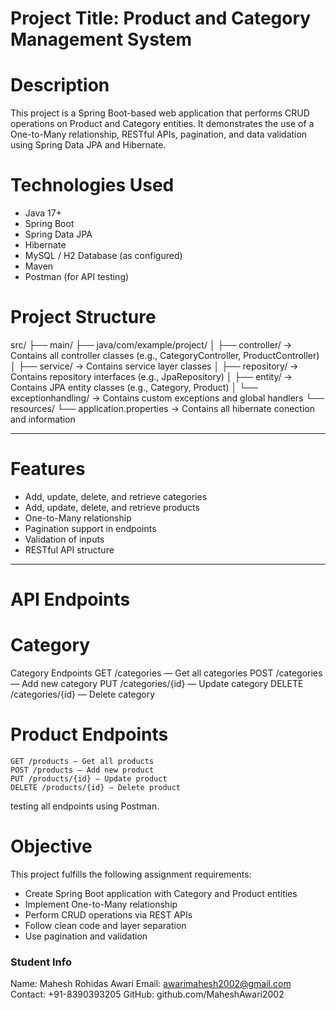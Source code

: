 #  Project Title: Product and Category Management System

#  Description

This project is a Spring Boot-based web application  that performs  CRUD operations on Product and Category entities. It demonstrates the use of a One-to-Many relationship, RESTful APIs, pagination, and data validation using Spring Data JPA and Hibernate.


#   Technologies Used

- Java 17+
- Spring Boot
- Spring Data JPA
- Hibernate
- MySQL / H2 Database (as configured)
- Maven
- Postman (for API testing)


#  Project Structure

src/
├── main/
   ├── java/com/example/project/
   │   ├── controller/           → Contains all controller classes (e.g., CategoryController, ProductController)
   │   ├── service/              → Contains service layer classes
   │   ├── repository/           → Contains repository interfaces (e.g., JpaRepository)
   │   ├── entity/               → Contains JPA entity classes (e.g., Category, Product)
   │   └── exceptionhandling/    → Contains custom exceptions and global handlers
   └── resources/
      └── application.properties  → Contains all hibernate conection and information



---

# Features

- Add, update, delete, and retrieve categories
- Add, update, delete, and retrieve products
- One-to-Many relationship 
- Pagination support in  endpoints
- Validation of inputs
- RESTful API structure

---

#  API Endpoints

#  Category

Category Endpoints
   GET /categories — Get all categories
   POST /categories — Add new category
   PUT /categories/{id} — Update category
   DELETE /categories/{id} — Delete category

# Product Endpoints
    GET /products — Get all products
    POST /products — Add new product
    PUT /products/{id} — Update product
    DELETE /products/{id} — Delete product


 testing  all endpoints using Postman.


#   Objective

This project fulfills the following assignment requirements:

- Create Spring Boot application with Category and Product entities
- Implement One-to-Many relationship
- Perform CRUD operations via REST APIs
- Follow clean code and layer separation
- Use pagination and validation


### Student  Info

Name: Mahesh Rohidas Awari
Email: awarimahesh2002@gmail.com
Contact: +91-8390393205
GitHub: github.com/MaheshAwari2002
